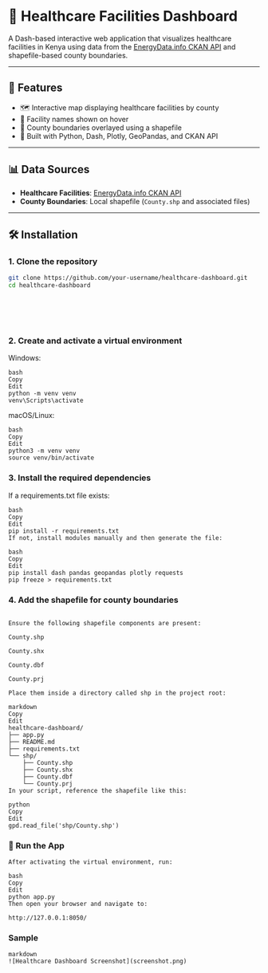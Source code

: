 # 🏥 Healthcare Facilities Dashboard

A Dash-based interactive web application that visualizes healthcare facilities in Kenya using data from the [EnergyData.info CKAN API](https://energydata.info/) and shapefile-based county boundaries.

---

## 📌 Features

- 🗺️ Interactive map displaying healthcare facilities by county  
- 🏥 Facility names shown on hover  
- 🧭 County boundaries overlayed using a shapefile  
- 🐍 Built with Python, Dash, Plotly, GeoPandas, and CKAN API  

---

## 📊 Data Sources

- **Healthcare Facilities**: [EnergyData.info CKAN API](https://energydata.info/)  
- **County Boundaries**: Local shapefile (`County.shp` and associated files)

---

## 🛠 Installation

### 1. Clone the repository

```bash
git clone https://github.com/your-username/healthcare-dashboard.git
cd healthcare-dashboard







```
### 2. Create and activate a virtual environment
Windows:
```
bash
Copy
Edit
python -m venv venv
venv\Scripts\activate
```
macOS/Linux:
```
bash
Copy
Edit
python3 -m venv venv
source venv/bin/activate
```
### 3. Install the required dependencies
If a requirements.txt file exists:
```
bash
Copy
Edit
pip install -r requirements.txt
If not, install modules manually and then generate the file:

bash
Copy
Edit
pip install dash pandas geopandas plotly requests
pip freeze > requirements.txt
```
### 4. Add the shapefile for county boundaries
```

Ensure the following shapefile components are present:

County.shp

County.shx

County.dbf

County.prj

Place them inside a directory called shp in the project root:

markdown
Copy
Edit
healthcare-dashboard/
├── app.py
├── README.md
├── requirements.txt
└── shp/
    ├── County.shp
    ├── County.shx
    ├── County.dbf
    └── County.prj
In your script, reference the shapefile like this:

python
Copy
Edit
gpd.read_file('shp/County.shp')
```
### 🚀 Run the App
```
After activating the virtual environment, run:

bash
Copy
Edit
python app.py
Then open your browser and navigate to:

http://127.0.0.1:8050/

```
### Sample
```
markdown
![Healthcare Dashboard Screenshot](screenshot.png)




